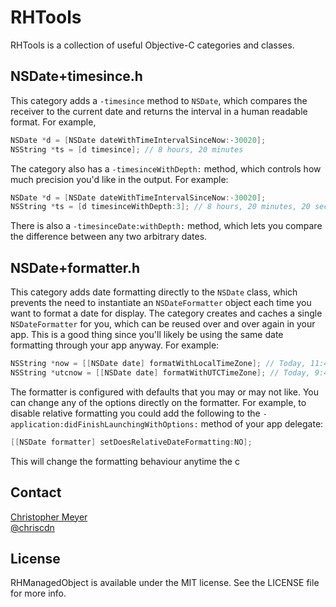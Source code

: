 # RHTools

RHTools is a collection of useful Objective-C categories and classes.

## NSDate+timesince.h

This category adds a `-timesince` method to `NSDate`, which compares the receiver to the current date and returns the interval in a human readable format.  For example,

``` objective-c
NSDate *d = [NSDate dateWithTimeIntervalSinceNow:-30020];
NSString *ts = [d timesince]; // 8 hours, 20 minutes
```

The category also has a `-timesinceWithDepth:` method, which controls how much precision you'd like in the output.  For example:

``` objective-c
NSDate *d = [NSDate dateWithTimeIntervalSinceNow:-30020];
NSString *ts = [d timesinceWithDepth:3]; // 8 hours, 20 minutes, 20 seconds
```

There is also a `-timesinceDate:withDepth:` method, which lets you compare the difference between any two arbitrary dates.

## NSDate+formatter.h

This category adds date formatting directly to the `NSDate` class, which prevents the need to instantiate an `NSDateFormatter` object each time you want to format a date for display.  The category creates and caches a single `NSDateFormatter` for you, which can be reused over and over again in your app.  This is a good thing since you'll likely be using the same date formatting through your app anyway.  For example:

``` objective-c
NSString *now = [[NSDate date] formatWithLocalTimeZone]; // Today, 11:45 AM
NSString *utcnow = [[NSDate date] formatWithUTCTimeZone]; // Today, 9:45 AM
```

The formatter is configured with defaults that you may or may not like.  You can change any of the options directly on the formatter.  For example, to disable relative formatting you could add the following to the `-application:didFinishLaunchingWithOptions:` method of your app delegate:

``` objective-c
[[NSDate formatter] setDoesRelativeDateFormatting:NO];
```

This will change the formatting behaviour anytime the c

## Contact

[Christopher Meyer](https://github.com/chriscdn)  
[@chriscdn](http://twitter.com/chriscdn)

## License
RHManagedObject is available under the MIT license. See the LICENSE file for more info.